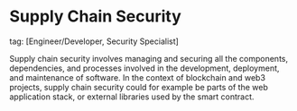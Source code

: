 # Supply Chain Security
tag: [Engineer/Developer, Security Specialist]

Supply chain security involves managing and securing all the components, dependencies, and processes involved in the development, deployment, and maintenance of software. In the context of blockchain and web3 projects, supply chain security could for example be parts of the web application stack, or external libraries used by the smart contract.
